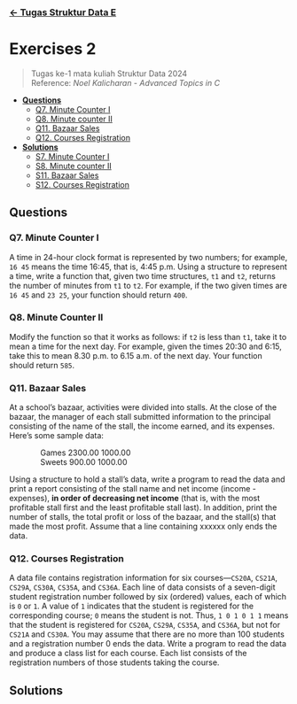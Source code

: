 ### [← Tugas Struktur Data E](../../)
# Exercises 2
> Tugas ke-1 mata kuliah Struktur Data 2024<br>
> Reference: _Noel Kalicharan - Advanced Topics in C_<br>
- [**Questions**](#qs)
    - [Q7. Minute Counter I](#q7)
    - [Q8. Minute counter II](#q8)
    - [Q11. Bazaar Sales](#q11)
    - [Q12. Courses Registration](#q12)
- [**Solutions**](#ss)
    - [S7. Minute Counter I](#s7)
    - [S8. Minute counter II](#s8)
    - [S11. Bazaar Sales](#s11)
    - [S12. Courses Registration](#s12)

## Questions <a name="qs"></a>
### Q7. Minute Counter I <a name="q7"></a>
A time in 24-hour clock format is represented by two numbers; for example, `16 45` means the time 16:45, that is, 4:45 p.m. Using a structure to represent a time, write a function that, given two time structures, `t1` and `t2`, returns the number of minutes from `t1` to `t2`. For example, if the two given times are `16 45` and `23 25`, your function should return `400`.

### Q8. Minute Counter II <a name="q8"></a>
Modify the function so that it works as follows: if `t2` is less than `t1`, take it to mean a time for the next day. For example, given the times 20:30 and 6:15, take this to mean 8.30 p.m. to 6.15 a.m. of the next day. Your function should return `585`.

### Q11. Bazaar Sales <a name="q11"></a>
At a school’s bazaar, activities were divided into stalls. At the close of the bazaar, the manager of each stall submitted information to the principal consisting of the name of the stall, the income earned, and its expenses. Here’s some sample data:

    Games 2300.00 1000.00<br>
    Sweets 900.00 1000.00

Using a structure to hold a stall’s data, write a program to read the data and print a report consisting of the stall name and net income (income - expenses), **in order of decreasing net income** (that is, with the most profitable stall first and the least profitable stall last). In addition, print the number of stalls, the total profit or loss of the bazaar, and the stall(s) that made the most profit. Assume that a line containing xxxxxx only ends the data.

### Q12. Courses Registration <a name="q12"></a>
A data file contains registration information for six courses—`CS20A`, `CS21A`, `CS29A`, `CS30A`, `CS35A`, and `CS36A`. Each line of data consists of a seven-digit student registration number followed by six (ordered) values, each of which is `0` or `1`. A value of `1` indicates that the student is registered for the corresponding course; `0` means the student is not. Thus, `1 0 1 0 1 1` means that the student is registered for `CS20A`, `CS29A`, `CS35A`, and `CS36A`, but not for `CS21A` and `CS30A`. You may assume that there are no more than 100 students and a registration number 0 ends the data. Write a program to read the data and produce a class list for each course. Each list consists of the registration numbers of those students taking the course.

## Solutions <a name="ss"></a>

